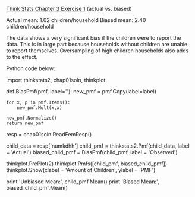 [Think Stats Chapter 3 Exercise 1](http://greenteapress.com/thinkstats2/html/thinkstats2004.html#toc31) (actual vs. biased)

Actual mean: 1.02 children/household
Biased mean: 2.40 children/household

The data shows a very significant bias if the children were to report the data. This is in large part because households without children are unable to report themselves. Oversampling of high children households also adds to the effect.

Python code below:

import thinkstats2, chap01soln, thinkplot

def BiasPmf(pmf, label=''):
    new_pmf = pmf.Copy(label=label)

    for x, p in pmf.Items():
        new_pmf.Mult(x,x)

    new_pmf.Normalize()
    return new_pmf

resp = chap01soln.ReadFemResp()

child_data = resp['numkdhh']
child_pmf = thinkstats2.Pmf(child_data, label = 'Actual')
biased_child_pmf = BiasPmf(child_pmf, label = 'Observed')

thinkplot.PrePlot(2)
thinkplot.Pmfs([child_pmf, biased_child_pmf])
thinkplot.Show(xlabel = 'Amount of Children', ylabel = 'PMF')

print 'Unbiased Mean:', child_pmf.Mean()
print 'Biased Mean:', biased_child_pmf.Mean()
